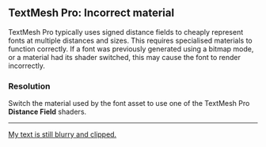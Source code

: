 ## TextMesh Pro: Incorrect material

TextMesh Pro typically uses signed distance fields to cheaply represent fonts at multiple distances and sizes. This requires specialised materials to function correctly. If a font was previously generated using a bitmap mode, or a material had its shader switched, this may cause the font to render incorrectly.

### Resolution
Switch the material used by the font asset to use one of the TextMesh Pro **Distance Field** shaders.

---

[My text is still blurry and clipped.](Padding%20To%20Size.md)